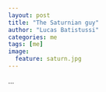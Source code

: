 ```yaml
---
layout: post
title: "The Saturnian guy"
author: "Lucas Batistussi"
categories: me
tags: [me]
image:
  feature: saturn.jpg
---
```


...